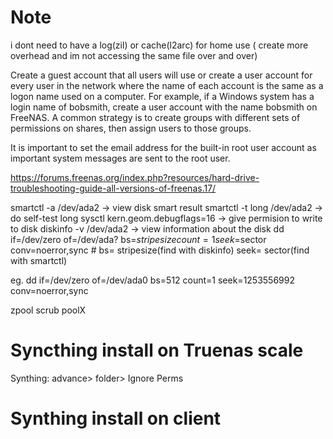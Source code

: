 
# Note
i dont need to have a log(zil) or cache(l2arc) for home use ( create more overhead and im not accessing the same file over and over)

Create a guest account that all users will use or create a user account for every user in the network where the name of each account is the same as a logon name used on a computer. 
For example, if a Windows system has a login name of bobsmith, create a user account with the name bobsmith on FreeNAS. 
A common strategy is to create groups with different sets of permissions on shares, then assign users to those groups.

It is important to set the email address for the built-in root user account as important system messages are sent to the root user. 

https://forums.freenas.org/index.php?resources/hard-drive-troubleshooting-guide-all-versions-of-freenas.17/

smartctl -a /dev/ada2 -> view disk smart result 
smartctl -t long /dev/ada2 -> do self-test long 
sysctl kern.geom.debugflags=16 -> give permision to write to disk
diskinfo -v /dev/ada2 -> view information about the disk 
dd if=/dev/zero of=/dev/ada? bs=$stripesize count=1 seek=$sector conv=noerror,sync # bs= stripesize(find with diskinfo) seek= sector(find with smartctl)

eg. dd if=/dev/zero of=/dev/ada0 bs=512 count=1 seek=1253556992 conv=noerror,sync 

zpool scrub poolX

# Syncthing install on Truenas scale

Synthing: advance> folder> Ignore Perms

# Synthing  install on client